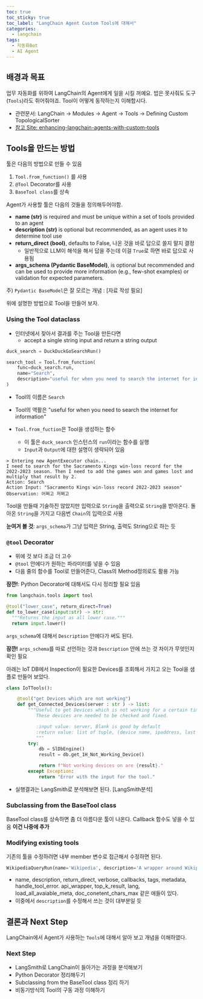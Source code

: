 ```yaml
---
toc: true
toc_sticky: true
toc_label: "LangChain Agent Custom Tools에 대해서"
categories:
  - langchain
tags:
  - 자동화Bot
  - AI Agent
---
```


## 배경과 목표

업무 자동화를 위하여 LangChain의 Agent에게 일을 시킬 꺼예요. 밥은 못사줘도 도구(`Tools`)라도 쥐어줘야죠. Tool이 어떻게 동작하는지 이해합시다.

- 관련문서: LangChain -> Modules -> Agent -> Tools -> Defining Custom TopologicalSorter
- [참고 Site: enhancing-langchain-agents-with-custom-tools](https://www.comet.com/site/blog/enhancing-langchain-agents-with-custom-tools/)

## Tools을 만드는 방법

툴은 다음의 방법으로 만들 수 있음

1. `Tool.from_function()` 를 사용
1. `@Tool` Decorator를 사용
3. `BaseTool class`를 상속

Agent가 사용할 툴은 다음의 것들을 정의해두어야함.

- **name (str)** is required and must be unique within a set of tools provided to an agent
- **description (str)** is optional but recommended, as an agent uses it to determine tool use
- **return_direct (bool)**, defaults to False, 나온 것을 바로 답으로 쓸지 말지 결정
  - 일반적으로 LLM이 해석을 해서 답을 주는데 이걸 `True`로 하면 바로 답으로 사용됨
- **args_schema (Pydantic BaseModel)**, is optional but recommended and can be used to provide more information (e.g., few-shot examples) or validation for expected parameters.

주) `Pydantic BaseModel`은 잘 모르는 개념 : [자료 작성 필요]

위에 설명한 방법으로 Tool을 만들어 보자.

### Using the Tool dataclass

- 인터넷에서 찾아서 결과를 주는 Tool을 만든다면
  - accept a single string input and return a string output

```python
duck_search = DuckDuckGoSearchRun()

search_tool = Tool.from_function(
    func=duck_search.run,
    name="Search",
    description="useful for when you need to search the internet for information"
)
```

- Tool의 이름은 `Search`
- Tool의 역활은 "useful for when you need to search the internet for information"

- `Tool.from_fuction`은 Tool을 생성하는 함수
  - 이 툴은 `duck_search` 인스턴스의 `run`이라는 함수를 실행
  - `Input`과 `Output`에 대한 설명이 생략되어 있음

```log
> Entering new AgentExecutor chain...
I need to search for the Sacramento Kings win-loss record for the 2022-2023 season. Then I need to add the games won and games lost and multiply that result by 2.
Action: Search
Action Input: "Sacramento Kings win-loss record 2022-2023 season"
Observation: 어쩌고 저쩌고
```

 Tool을 만들때 기술하진 않았지만 입력으로 `String`을 출력으로 `String`을 받아온다.
 돌아온 `String`을 가지고 다음번 `Chain`의 입력으로 사용

**눈여겨 볼 것**: `args_schema`가 그냥 입력은 String, 출력도 String으로 하는 듯

### `@tool` Decorator

- 위에 것 보다 조금 더 고수
- `@tool` 안에다가 원하는 파라미터를 넣을 수 있음
- 다음 줄의 함수를 Tool로 만들어준다, Class의 Method정의로도 활용 가능

**잠깐!**: Python Decorator에 대해서도 다시 정리할 필요 있음


```python
from langchain.tools import tool

@tool("lower_case", return_direct=True)
def to_lower_case(input:str) -> str:
  """Returns the input as all lower case."""
  return input.lower()
```

`args_schema`에 대해서 `Description` 안에다가 써도 된다.

**잠깐!** `args_schema`를 따로 선언하는 것과 `Description` 안에 쓰는 것 차이가 무엇인지 확인 필요

아래는 IoT DB에서 Inspection이 필요한 Devices를 조회해서 가지고 오는 Tool을 샘플로 만들어 보았다.

```python
class IoTTools():

    @tool("get Devices which are not working")
    def get_Connected_Devices(server : str ) -> list:
        """Useful to get Devices which is not working for a certain time.
           These devices are needed to be checked and fixed.

           :input value: server, Blank is good by default
           :return value: list of tuple, (device name, ipaddress, last found date and time)
           """
        try:
            db = SlDbEngine()
            result = db.get_1H_Not_Working_Device()

            return f"Not working devices on are {result}."
        except Exception:
            return "Error with the input for the tool."
```

- 실행결과는 LangSmith로 분석해보면 된다. [LangSmith분석]

### Subclassing from the BaseTool class

BaseTool class를 상속하면 좀 더 아름다운 툴이 나온다. Callback 함수도 넣을 수 있음
**이건 나중에 추가**

### Modifying existing tools

기존의 툴을 수정하려면 내부 member 변수로 접근해서 수정하면 된다. 

```python
WikipediaQueryRun(name='Wikipedia', description='A wrapper around Wikipedia. Useful for when you need to answer general questions about people, places, companies, facts, historical events, or other subjects. Input should be a search query.', args_schema=None, return_direct=False, verbose=False, callbacks=None, callback_manager=None, tags=None, metadata=None, handle_tool_error=False, api_wrapper=WikipediaAPIWrapper(wiki_client=<module 'wikipedia' from '/usr/local/lib/python3.10/dist-packages/wikipedia/__init__.py'>, top_k_results=3, lang='en', load_all_available_meta=False, doc_content_chars_max=4000))
```

- name, description, return_direct, verbose, callbacks, tags, metadata, handle_tool_error. api_wrapper, top_k_result, lang, load_all_avaiable_meta, doc_conetent_chars_max 같은 애들이 있다.
- 이중에서 `description`를 수정해서 쓰는 것이 대부분일 듯

## 결론과 Next Step

LangChain에서 Agent가 사용하는 `Tools`에 대해서 알아 보고 개념을 이해하였다.

### Next Step

- LangSmith로 LangChain이 들아가는 과정을 분석해보기
- Python Decorator 정리해두기
- Subclassing from the BaseTool class 정리 하기
- 비동기방식의 Tool의 구동 과정 이해하기